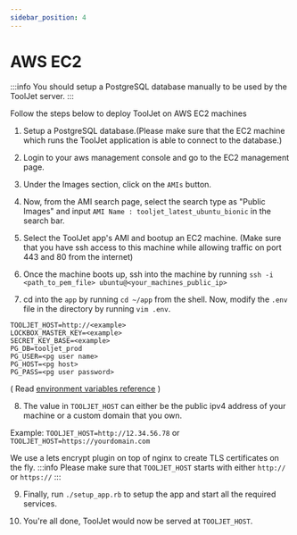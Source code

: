 ```yaml
---
sidebar_position: 4
---
```


# AWS EC2

:::info
You should setup a PostgreSQL database manually to be used by the ToolJet server.
:::

Follow the steps below to deploy ToolJet on AWS EC2 machines

1. Setup a PostgreSQL database.(Please make sure that the EC2 machine which runs the ToolJet application is able to connect to the database.)

2. Login to your aws management console and go to the EC2 management page.

3. Under the Images section, click on the `AMIs` button.

4. Now, from the AMI search page, select the search type as "Public Images" and input `AMI Name : tooljet_latest_ubuntu_bionic` in the search bar.

5. Select the ToolJet app's AMI and bootup an EC2 machine. (Make sure that you have ssh access to this machine while allowing traffic on port 443 and 80 from the internet)

6. Once the machine boots up, ssh into the machine by running `ssh -i <path_to_pem_file> ubuntu@<your_machines_public_ip>`

7. cd into the `app` by running `cd ~/app` from the shell. Now, modify the `.env` file in the directory by running `vim .env`.

```
TOOLJET_HOST=http://<example>
LOCKBOX_MASTER_KEY=<example>
SECRET_KEY_BASE=<example>
PG_DB=tooljet_prod
PG_USER=<pg user name>
PG_HOST=<pg host>
PG_PASS=<pg user password>
```
( Read [environment variables reference](/docs/deployment/env-vars)  )

8. The value in `TOOLJET_HOST` can either be the public ipv4 address of your machine or a custom domain that you own.

Example:
`TOOLJET_HOST=http://12.34.56.78` or
`TOOLJET_HOST=https://yourdomain.com`

We use a lets encrypt plugin on top of nginx to create TLS certificates on the fly.
:::info
Please make sure that `TOOLJET_HOST` starts with either `http://` or `https://`
:::

9. Finally, run `./setup_app.rb` to setup the app and start all the required services.

10. You're all done, ToolJet would now be served at `TOOLJET_HOST`.

